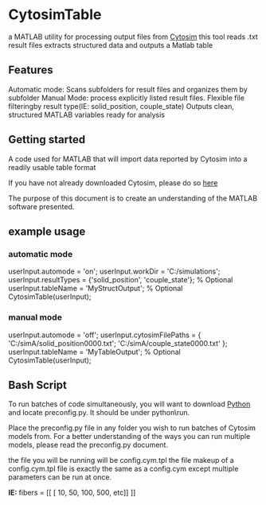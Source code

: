 # CytosimTable

a MATLAB utility for processing output files from [Cytosim](http://www.cytosim.org/) this tool reads .txt result files extracts structured data and outputs a Matlab table

## Features

Automatic mode: Scans subfolders for result files and organizes them by subfolder
Manual Mode: process explicitly listed result files.
Flexible file filteringby result type(IE: solid_position, couple_state)
Outputs clean, structured MATLAB variables ready for analysis


## Getting started
A code used for MATLAB that will import data reported by Cytosim into a readily usable table format

If you have not already downloaded Cytosim, please do so [here](https://gitlab.com/f-nedelec/cytosiml)

The purpose of this document is to create an understanding of the MATLAB software presented.

## example usage

### automatic mode

userInput.automode = 'on';
userInput.workDir = 'C:/simulations';
userInput.resultTypes = {'solid_position', 'couple_state'}; % Optional
userInput.tableName = 'MyStructOutput'; % Optional
CytosimTable(userInput);

### manual mode

userInput.automode = 'off';
userInput.cytosimFilePaths = {
    'C:/simA/solid_position0000.txt';
    'C:/simA/couple_state0000.txt'
};
userInput.tableName = 'MyTableOutput'; % Optional
CytosimTable(userInput);

## Bash Script

To run batches of code simultaneously, you will want to download [Python](https://www.python.org/) and locate preconfig.py. It should be under python\run.

Place the preconfig.py file in any folder you wish to run batches of Cytosim models from. For a better understanding of the ways you can run multiple models, please read the preconfig.py document.

the file you will be running will be config.cym.tpl the file makeup of a config.cym.tpl file is exactly the same as a config.cym except multiple parameters can be run at once.

**IE:** fibers = [[ [ 10, 50, 100, 500, etc]] ]]


